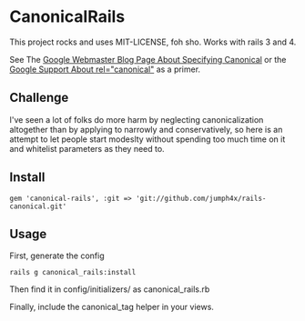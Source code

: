 CanonicalRails
==============

This project rocks and uses MIT-LICENSE, foh sho. Works with rails 3 and 4.

See The [Google Webmaster Blog Page About Specifying Canonical](http://googlewebmastercentral.blogspot.com/2009/02/specify-your-canonical.html) or the [Google Support About rel="canonical"](http://support.google.com/webmasters/bin/answer.py?hl=en&answer=139394) as a primer. 

## Challenge

I've seen a lot of folks do more harm by neglecting canonicalization altogether than by applying to narrowly and conservatively, so here is an attempt to let people start modeslty without spending too much time on it and whitelist parameters as they need to.

## Install

    gem 'canonical-rails', :git => 'git://github.com/jumph4x/rails-canonical.git'
    
## Usage

First, generate the config

    rails g canonical_rails:install
  
Then find it in config/initializers/ as canonical_rails.rb

Finally, include the canonical_tag helper in your views.
